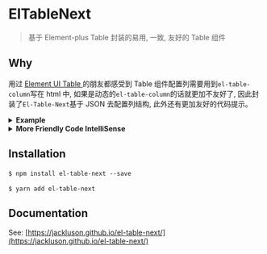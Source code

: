 # ElTableNext

> 基于 Element-plus Table 封装的易用, 一致, 友好的 Table 组件

## Why

用过 [Element UI Table ](https://element-plus.org/en-US/component/table.html)的朋友都感受到 Table 组件配置列需要用到`el-table-column`写在 html 中, 如果是动态的`el-table-column`的话就更加不友好了, 因此封装了`El-Table-Next`基于 JSON 去配置列结构, 此外还有更加友好的代码提示。

<details>

<summary><strong>Example</strong></summary>

```vue
<template>
  <el-table-next :column="column" :data="tableData" />
</template>
<script setup lang="ts">
import type { ElTableColumnProps } from 'el-table-next';
/* 引入ElTableColumnProps定义column可获得类型提示 */
const column: ElTableColumnProps[] = [
  {
    type: 'index',
    width: '60px',
    label: '序号',
  },
  {
    prop: 'name',
    label: '名字',
  },
  {
    prop: 'date',
    label: '日期',
  },
  {
    prop: 'address',
    label: '地址',
  },
];
const tableData = [
  {
    date: '2016-05-02',
    name: '佘太君',
    address: '上海市普陀区金沙江路 1516 弄',
  },
  {
    date: '2016-05-04',
    name: '王小虎',
    address: '上海市普陀区金沙江路 1517 弄',
  },
  {
    date: '2016-05-01',
    name: '王小帅',
    address: '上海市普陀区金沙江路 1519 弄',
  },
  {
    date: '2016-05-03',
    name: '王小呆',
    address: '上海市普陀区金沙江路 1516 弄',
  },
];
</script>
```

</details>

<details>
<summary> <strong> More Friendly Code IntelliSense</strong> </summary>

1. ![](./packages/el-table-next-docs/docs/.vitepress/img/snippets.png)
2. ![](./packages/el-table-next-docs/docs/.vitepress/img/snippets2.png)
</details>

## Installation

```shell
$ npm install el-table-next --save
```

```shell
$ yarn add el-table-next
```

## Documentation

See: [https://jackluson.github.io/el-table-next/](https://jackluson.github.io/el-table-next/)
